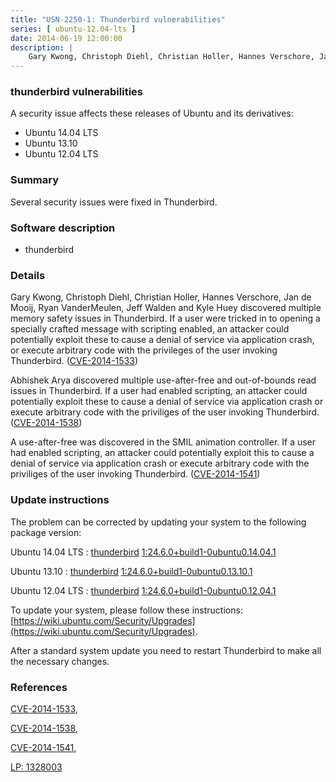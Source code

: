 ```yaml
---
title: "USN-2250-1: Thunderbird vulnerabilities"
series: [ ubuntu-12.04-lts ]
date: 2014-06-19 12:00:00
description: |
    Gary Kwong, Christoph Diehl, Christian Holler, Hannes Verschore, Jan de Mooij, Ryan VanderMeulen, Jeff Walden and Kyle Huey discovered multiple memory safety issues in Thunderbird. If a user were tricked in to opening a specially crafted message with scripting enabled, an attacker could potentially exploit these to cause a denial of service via application crash, or execute arbitrary code with the privileges of the user invoking Thunderbird. ([CVE-2014-1533](http://people.ubuntu.com/~ubuntu-security/cve/CVE-2014-1533))
--- 
```

 
### thunderbird vulnerabilities

A security issue affects these releases of Ubuntu and its derivatives:

* Ubuntu 14.04 LTS
* Ubuntu 13.10
* Ubuntu 12.04 LTS

### Summary

Several security issues were fixed in Thunderbird. 

### Software description

* thunderbird 

### Details

Gary Kwong, Christoph Diehl, Christian Holler, Hannes Verschore, Jan de Mooij, Ryan VanderMeulen, Jeff Walden and Kyle Huey discovered multiple memory safety issues in Thunderbird. If a user were tricked in to opening a specially crafted message with scripting enabled, an attacker could potentially exploit these to cause a denial of service via application crash, or execute arbitrary code with the privileges of the user invoking Thunderbird. ([CVE-2014-1533](http://people.ubuntu.com/~ubuntu-security/cve/CVE-2014-1533))

Abhishek Arya discovered multiple use-after-free and out-of-bounds read issues in Thunderbird. If a user had enabled scripting, an attacker could potentially exploit these to cause a denial of service via application crash or execute arbitrary code with the priviliges of the user invoking Thunderbird. ([CVE-2014-1538](http://people.ubuntu.com/~ubuntu-security/cve/CVE-2014-1538))

A use-after-free was discovered in the SMIL animation controller. If a user had enabled scripting, an attacker could potentially exploit this to cause a denial of service via application crash or execute arbitrary code with the priviliges of the user invoking Thunderbird. ([CVE-2014-1541](http://people.ubuntu.com/~ubuntu-security/cve/CVE-2014-1541)) 

### Update instructions

The problem can be corrected by updating your system to the following package version:

Ubuntu 14.04 LTS
 : [thunderbird](https://launchpad.net/ubuntu/+source/thunderbird) <span> [1:24.6.0+build1-0ubuntu0.14.04.1](https://launchpad.net/ubuntu/+source/thunderbird/1:24.6.0+build1-0ubuntu0.14.04.1) </span> 

Ubuntu 13.10
 : [thunderbird](https://launchpad.net/ubuntu/+source/thunderbird) <span> [1:24.6.0+build1-0ubuntu0.13.10.1](https://launchpad.net/ubuntu/+source/thunderbird/1:24.6.0+build1-0ubuntu0.13.10.1) </span> 

Ubuntu 12.04 LTS
 : [thunderbird](https://launchpad.net/ubuntu/+source/thunderbird) <span> [1:24.6.0+build1-0ubuntu0.12.04.1](https://launchpad.net/ubuntu/+source/thunderbird/1:24.6.0+build1-0ubuntu0.12.04.1) </span> 

To update your system, please follow these instructions: [https://wiki.ubuntu.com/Security/Upgrades](https://wiki.ubuntu.com/Security/Upgrades).

After a standard system update you need to restart Thunderbird to make all the necessary changes. 

### References

 [CVE-2014-1533](http://people.ubuntu.com/~ubuntu-security/cve/CVE-2014-1533), 

 [CVE-2014-1538](http://people.ubuntu.com/~ubuntu-security/cve/CVE-2014-1538), 

 [CVE-2014-1541](http://people.ubuntu.com/~ubuntu-security/cve/CVE-2014-1541), 

 [LP: 1328003](https://launchpad.net/bugs/1328003)
 
